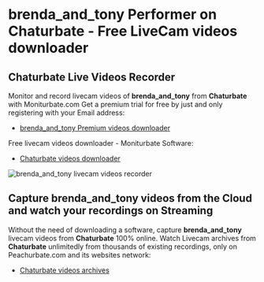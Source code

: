# brenda_and_tony Performer on Chaturbate - Free LiveCam videos downloader

## Chaturbate Live Videos Recorder

Monitor and record livecam videos of **brenda_and_tony** from **Chaturbate** with Moniturbate.com
Get a premium trial for free by just and only registering with your Email address:
* [brenda_and_tony Premium videos downloader](https://moniturbate.com/request-demo-licence-key.html)

Free livecam videos downloader - Moniturbate Software:
* [Chaturbate videos downloader](https://moniturbate.com/moniturbate-download-software.html)

![brenda_and_tony livecam videos recorder](https://peachurnet.com/templates/moniturbate-software.png)


## Capture brenda_and_tony videos from the Cloud and watch your recordings on Streaming

Without the need of downloading a software, capture **brenda_and_tony** livecam videos from **Chaturbate** 100% online.
Watch Livecam archives from **Chaturbate** unlimitedly from thousands of existing recordings, only on Peachurbate.com and its websites network:
* [Chaturbate videos archives](https://peachurnet.com/)